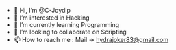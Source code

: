 - 👋 Hi, I’m @C-Joydip
- 👀 I’m interested in Hacking
- 🌱 I’m currently learning Programming
- 💞️ I’m looking to collaborate on Scripting
- 📫 How to reach me : Mail → hydrajoker83@gmail.com

<!---
C-Joydip/C-Joydip is a ✨ special ✨ repository because its `README.md` (this file) appears on your GitHub profile.
You can click the Preview link to take a look at your changes.
--->

